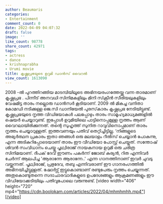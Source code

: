 ```yaml
---
author: Beaumaris
categories:
- Entertainment
comment_count: 0
date: 2022-04-09 04:07:32
draft: false
image: ''
like_count: 98778
share_count: 42971
tags:
- actress
- dance
- krishnaprabha
- Urumi movie
title: കൃഷ്ണപ്രഭയുടെ ഉറുമി ഡാൻസ് വൈറൽ
view_count: 1613090
---
```


2008 -ൽ പുറത്തിറങ്ങിയ മാടമ്പിയിലൂടെ അഭിനയരംഗത്തേയ്ക്കു വന്ന താരമാണ് കൃഷ്ണപ്രഭ . പിന്നീട് അനവധി സിനിമകളിലും മിനി സ്‌ക്രീൻ സീരിയലുകളിലും വേഷമിട്ട താരം നല്ലൊരു ഡാൻസർ കൂടിയാണ്. 2009 ൽ മികച്ച വനിതാ കോമഡി നടിക്കുള്ള ജെ.സി ഡാനിയേൽ പുരസ്‌കാരം കൃഷ്ണപ്രഭ നേടിയിട്ടുണ്ട്. കൃഷ്ണപ്രഭയുടെ നൃത്ത വിഡിയോകൾ പലപ്പോഴും താരം സാമൂഹ്യമാധ്യമങ്ങളിൽ ഷെയർ ചെയ്യാറുണ്ട്. ഇപ്പോൾ ഉറുമിയിലെ പാട്ടിനൊപ്പമുള്ള നൃത്തം ആണ് വൈറലായിരിക്കുന്നത്. തന്റെ സുഹൃത്ത് സുനിത റാവുവിനൊപ്പമാണ് താരം നൃത്തം ചെയ്യാറുള്ളത്. ഇത്തവണയും പതിവ് തെറ്റിച്ചിട്ടില്ല. ‘നിങ്ങളുടെ അഭ്യർത്ഥന പ്രകാരം ഇതാ ഞങ്ങൾ ഒരു മലയാളം റീൽസ് ചെയ്യാൻ പോകുന്നു, എന്ന അടികുറിപ്പോടെയാണ് താരം ഈ വീഡിയോ പോസ്റ്റ് ചെയ്തത്. സന്തോഷ് ശിവൻ സംവിധാനം ചെയ്തു പൃഥ്വിരാജ് നായകനായ ഉറുമി ഒരു ചരിത്ര സിനിമയാണ്. ദീപക്‌ ദേവ് ഈണം പകർന്ന് ജോബ് കുര്യൻ, റിത എന്നിവർ ചേർന്ന് ആലപിച്ച 'ആരാന്നേ ആരാന്നേ..' എന്ന ഗാനത്തിനാണ് ഇവർ ചുവടു വയ്ക്കുന്നത്. പൃഥ്വിരാജ്, പ്രഭുദേവ, തബു എന്നിവരാണ് ഈ ഗാനരംഗത്തിൽ അഭിനയിച്ചിട്ടുള്ളത്. ഷോർട്സ് ഇട്ടുകൊണ്ടാണ് രണ്ടുപേരും നൃത്തം ചെയ്യുന്നത്. അതുകൊണ്ടുതന്നെ സദാചാരവാദികളുടെ ഉപദേശങ്ങളും ആക്രമണങ്ങളും ഈ വിഡിയോക്കടിയിലും പതിവുപോലെ വരുന്നുണ്ട്. [video width="406" height="720" mp4="https://cdn.boolokam.com/articles/2022/04/mhmhmhh.mp4"][/video]